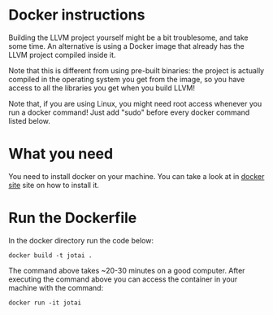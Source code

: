 # Docker instructions

Building the LLVM project yourself might be a bit troublesome, and take some time. An alternative is using a Docker image that already has the LLVM project compiled inside it.

Note that this is different from using pre-built binaries: the project is actually compiled in the operating system you get from the image, so you have access to all the libraries you get when you build LLVM!

Note that, if you are using Linux, you might need root access whenever you run a docker command! Just add "sudo" before every docker command listed below.

# What you need

You need to install docker on your machine. You can take a look at in [docker site](https://docs.docker.com/desktop/install/linux-install/) site on how to install it.

# Run the Dockerfile

In the docker directory run the code below:

    docker build -t jotai .

The command above takes ~20-30 minutes on a good computer. After executing the command above you can access the container in your machine with the command:

    docker run -it jotai
